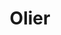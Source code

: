 ---
title: "Olier"
url: /ciudad-del-este/olier-avenida-general-bernardino-caballero/
shop: bicicleta
---